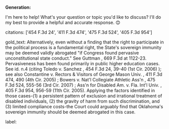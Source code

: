 **Generation:**

 I'm here to help! What's your question or topic you'd like to discuss? I'll do my best to provide a helpful and accurate response. 😊


citations: ['454 F.3d 24', '411 F.3d 474', '475 F.3d 524', '405 F.3d 954']

gold_text: Alternatively, even without a finding that the right to participate in the political process is a fundamental right, the State's sovereign immunity may be deemed validly abrogated "if Congress found pervasive unconstitutional state conduct." See Guttman , 669 F.3d at 1122-23. Pervasiveness has been found primarily in public higher education cases. See id. n.4 (citing Toledo v. Sanchez , 454 F.3d 24, 39-40 (1st Cir. 2006) ); see also Constantine v. Rectors & Visitors of George Mason Univ. , 411 F.3d 474, 490 (4th Cir. 2005) ; Bowers v. Nat'l Collegiate Athletic Ass'n , 475 F.3d 524, 555-56 (3rd Cir. 2007) ; Ass'n for Disabled Am. v. Fla. Int'l Univ. , 405 F.3d 954, 956-59 (11th Cir. 2005). Applying the factors identified in those cases-(1) a persistent pattern of exclusion and irrational treatment of disabled individuals, (2) the gravity of harm from such discrimination, and (3) limited compliance costs-the Court could arguably find that Oklahoma's sovereign immunity should be deemed abrogated in this case.

label: 